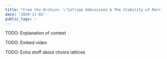 ```yaml
---
title: "From the Archive: \"College Admissions & The Stability of Marriage\""
date: "2020-11-01"
public_tags: ~
---
```


TODO: Explanation of context

TODO: Embed video

TODO: Extra stuff about choice lattices
